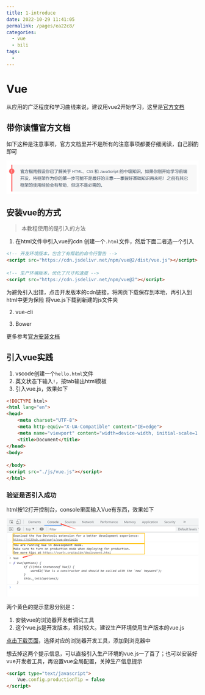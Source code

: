 ```yaml
---
title: 1-introduce
date: 2022-10-29 11:41:05
permalink: /pages/ea22c8/
categories:
  - vue
  - bili
tags:
  - 
---
```

# Vue

从应用的广泛程度和学习曲线来说，建议用vue2开始学习，这里是[官方文档](https://cn.vuejs.org/v2/guide/)

## 带你读懂官方文档

如下这种是注意事项，官方文档里并不是所有的注意事项都要仔细阅读，自己斟酌即可

![](./img/1-notice.png)

## 安装vue的方式 

> 本教程使用的是引入的方法

1. 在html文件中引入vue的cdn
创建一个`.html`文件，然后下面二者选一个引入
```html
<!-- 开发环境版本，包含了有帮助的命令行警告 -->
<script src="https://cdn.jsdelivr.net/npm/vue@2/dist/vue.js"></script>

<!-- 生产环境版本，优化了尺寸和速度 -->
<script src="https://cdn.jsdelivr.net/npm/vue@2"></script>
```

为避免引入出错，点击开发版本的cdn链接，将网页下载保存到本地，再引入到html中更为保险
将vue.js下载到新建的js文件夹

2. vue-cli 

3. Bower

更多参考[官方安装文档](https://v2.cn.vuejs.org/v2/guide/installation.html)

## 引入vue实践

1. vscode创建一个`hello.html`文件
2. 英文状态下输入`!`，按tab输出html模板
3. 引入vue.js，效果如下

```html
<!DOCTYPE html>
<html lang="en">
<head>
    <meta charset="UTF-8">
    <meta http-equiv="X-UA-Compatible" content="IE=edge">
    <meta name="viewport" content="width=device-width, initial-scale=1.0">
    <title>Document</title> 
</head>
<body>
    
</body>
<script src="./js/vue.js"></script>
</html>
```

### 验证是否引入成功
html按12打开控制台，console里面输入Vue有东西，效果如下

![](./img/1-verify-console.png)

两个黄色的提示意思分别是：
1. 安装vue的浏览器开发者调试工具
2. 这个vue.js是开发版本，相对较大。建议生产环境使用生产版本的vue.js

[点击下载页面](https://devtools.vuejs.org/guide/installation.html)，选择对应的浏览器开发工具，添加到浏览器中

想去掉这两个提示信息，可以直接引入生产环境的vue.js一了百了；也可以安装好vue开发者工具，再设置vue全局配置，关掉生产信息提示
```html
<script type="text/javascript">
    Vue.config.productionTip = false
</script>
```
















